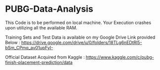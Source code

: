 # PUBG-Data-Analysis
This Code is to be performed on local machine. Your Execution crashes upon utilizing all the available RAM.

Training Sets and Test Data is available on my Google Drive Link provided Below : 
https://drive.google.com/drive/u/0/folders/18TLg6nEDtRl5-bSm_CPmq_av01upFyI-

Official Dataset Acquired from Kaggle :
https://www.kaggle.com/c/pubg-finish-placement-prediction/data

